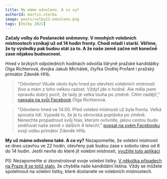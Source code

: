 ```yaml
---
title: My máme odvoleno. A co vy?
authorId: martin.sterba
image: posts/volby21-odvoleno.png
tags: [Volby 2021]
---
```


**Začaly volby do Poslanecké sněmovny. V mnohých volebních místnostech vznikají už od 14 hodin fronty. Chodí mladí i starší. Věříme, že ty výsledky pak budou stát za to. A že naše země začne mít konečně zase nějakou budoucnost.** 

Hned v brzkých odpoledních hodinách odvolila lídryně pražské kandidátky Olga Richterová, dvojka Jakub Michálek, čtyřka Ondřej Profant i pražský primátor Zdeněk Hřib. 

>"Odvoleno! Všude okolo bylo hned po otevření volebních místností živo a mám z toho velkou radost. Vždyť jde o hodně. Ale měla jsem opravdu dobrý pocit, že tady je velká touha po změně. Cítím naději!," [napsala na svůj Facebook](https://www.facebook.com/olga.piratka.richterova/posts/258533139533883) Olga Richterová. 

>"Odvoleno hned ve 14:00. Před volební místností už byla fronta. Velká spousta lidí. Vypadá to, že je tu obrovská poptávka po změně. Nenechte propadnout svůj hlas, kterým ovlivníte, jakou cestou bude směřovat naše země v dalších 4 letech!," [popsal na svém Facebooku](https://www.facebook.com/zdenek.hrib.primator/posts/909576986318637) svoji volbu primátor Zdeněk Hřib. 

**My už máme odvoleno také. A co vy?** Nezapomeňte, že volební místnosti se dnes uzavřou ve 22 hodin, otevřeny pak budou zase v sobotu ráno od 8 do 14 hodin. Jestli nevíte do které jít volební místnosti, [využijte tuto aplikaci](https://kudykvolbam.iprpraha.cz/)

PS: Nezapomeňte si zkonstrolovat svoje volební lístky. [V několika případech na Praze 8 se totiž stalo](https://www.facebook.com/piratipraha8/posts/881764905874865), že chyběla naše kandidátní listina. Vždy se můžete spolehnout na volební lístky, které dostanete ve volebních místnostech. 
